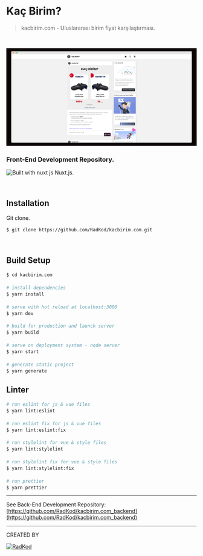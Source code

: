 
# Kaç Birim?

> kacbirim.com - Uluslararası birim fiyat karşılaştırması.

<br>

![enter image description here](https://raw.githubusercontent.com/RadKod/kacbirim.com/master/meta/site-preview.png)

### Front-End Development Repository.
![Built with nuxt js](https://user-images.githubusercontent.com/22690563/72204887-c64a1b80-348d-11ea-9dee-f0760fe70fad.png) Nuxt.js.

&nbsp;

## Installation

Git clone.

```bash
$ git clone https://github.com/RadKod/kacbirim.com.git
```

&nbsp;

## Build Setup

```bash
$ cd kacbirim.com

# install dependencies
$ yarn install

# serve with hot reload at localhost:3000
$ yarn dev

# build for production and launch server
$ yarn build

# serve on deployment system - node server
$ yarn start

# generate static project
$ yarn generate

```

## Linter

```bash
# run eslint for js & vue files
$ yarn lint:eslint

# run eslint fix for js & vue files
$ yarn lint:eslint:fix

# run stylelint for vue & style files
$ yarn lint:stylelint

# run stylelint fix for vue & style files
$ yarn lint:stylelint:fix

# run prettier
$ yarn prettier

```
___

See Back-End Development Repository: [https://github.com/RadKod/kacbirim.com_backend](https://github.com/RadKod/kacbirim.com_backend)
___
CREATED BY

 [![RadKod](https://i.ibb.co/q5G6N0n/radkod-mail-imza.png)](https://www.radkod.com)
